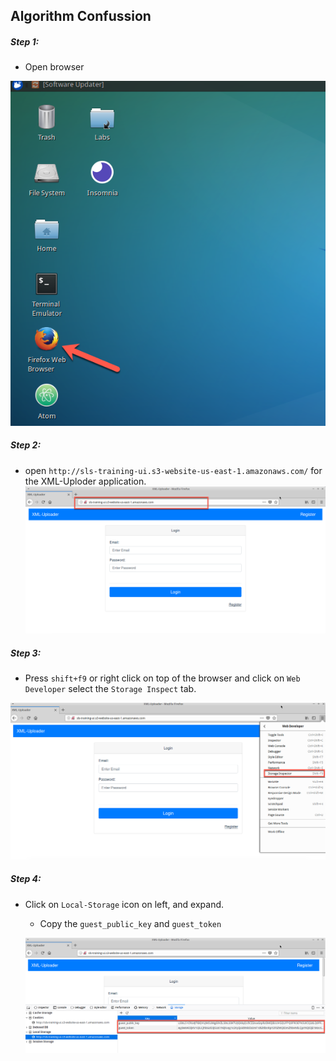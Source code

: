 ## Algorithm Confussion

##### Step 1:
* Open browser

![](img/open-browser.png)


##### Step 2:
* open `http://sls-training-ui.s3-website-us-east-1.amazonaws.com/` for the XML-Uploder application.
![](img/login-page.png)

##### Step 3:
* Press `shift+f9` or right click on top of the browser and click on `Web Developer`  select the `Storage Inspect` tab.

![](img/local-storage.png)

##### Step 4:
* Click on `Local-Storage` icon on left, and expand.
    * Copy the `guest_public_key` and `guest_token`
    
    ![](img/click-local-storage.png)
